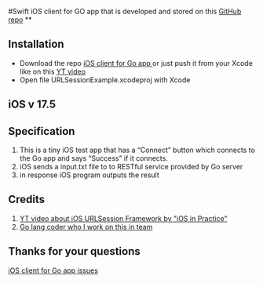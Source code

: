 #Swift iOS client
for GO app that is developed and stored on this [GitHub repo](https://github.com/whatafunc/Go-RESTful-service-with-GoWeb)
**

## Installation

- Download the repo [iOS client for Go app ](https://github.com/block888dev/iOS-client-for-a-GoWeb-RESTful-service.git) or just push it from your Xcode like on this [YT video](https://www.youtube.com/watch?v=T3QPQc0LW5w)
- Open file URLSessionExample.xcodeproj with Xcode

## iOS v 17.5

## Specification
1) This is a tiny iOS test app that has a “Connect” button which connects to the Go app and says “Success” if it connects.
2) iOS sends a input.txt file to to RESTful service provided by Go server
3) in response iOS program outputs the result

## Credits
1) [YT video about iOS URLSession Framework by "iOS in Practice"](https://www.youtube.com/watch?v=VzbG4GFAJNY)
2) [Go lang coder who I work on this in team](https://github.com/whatafunc/)

## Thanks for your questions
[iOS client for Go app issues](https://github.com/whatafunc/Go-RESTful-service-with-GoWeb/issues/new?labels=bug&template=bug-report---.md) 